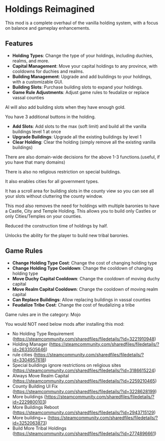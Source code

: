 # Holdings Reimagined

This mod is a complete overhaul of the vanilla holding system, with a focus on balance and gameplay enhancements.

## Features

- **Holding Types**: Change the type of your holdings, including duchies, realms, and more.
- **Capital Management**: Move your capital holdings to any province, with cooldowns for duchies and realms.
- **Building Management**: Upgrade and add buildings to your holdings, with a customizable GUI.
- **Building Slots**: Purchase building slots to expand your holdings.
- **Game Rule Adjustments**: Adjust game rules to feudalize or replace vassal counties

AI will also add building slots when they have enough gold.

You have 3 additional buttons in the holding.

- **Add Slots**: Add slots to the max (soft limit) and build all the vanilla buildings level 1 at once
- **Upgrade Buildings**: Upgrade all the existing buildings by level 1
- **Clear Holding**: Clear the holding (simply remove all the existing vanilla buildings)

There are also domain-wide decisions for the above 1-3 functions.(useful, if you have that many domains)

There is also no religious restriction on special buildings.

It also enables cities for all government types.

It has a scroll area for building slots in the county view so you can see all your slots without cluttering the county window.

This mod also removes the need for holdings with multiple baronies to have a Castle, City and Temple Holding. This allows you to build only Castles or only Cities/Temples on your counties.

Reduced the construction time of holdings by half.

Unlocks the ability for the player to build new tribal baronies.

## Game Rules

- **Change Holding Type Cost**: Change the cost of changing holding type
- **Change Holding Type Cooldown**: Change the cooldown of changing holding type
- **Move Duchy Capital Cooldown**: Change the cooldown of moving duchy capital
- **Move Realm Capital Cooldown**: Change the cooldown of moving realm capital
- **Can Replace Buildings**: Allow replacing buildings in vassal counties
- **Feudalize Tribe Cost**: Change the cost of feudalizing a tribe

Game rules are in the category: Mojo

You would NOT need below mods after installing this mod:

- No Holding Type Requirement (https://steamcommunity.com/sharedfiles/filedetails/?id=3221910948)
- Holding Manager (https://steamcommunity.com/sharedfiles/filedetails/?id=2633505646)
- rule cities (https://steamcommunity.com/sharedfiles/filedetails/?id=3304957618)
- Special buildings ignore restrictions on religious sites (https://steamcommunity.com/sharedfiles/filedetails/?id=3186615224)
- Always Move Realm Capital (https://steamcommunity.com/sharedfiles/filedetails/?id=2259210465)
- County Building UI Fix (https://steamcommunity.com/sharedfiles/filedetails/?id=3228628199)
- More buildings (https://steamcommunity.com/sharedfiles/filedetails/?id=2229800103)
- More Buildings Reboot (https://steamcommunity.com/sharedfiles/filedetails/?id=2943715129)
- More building++ (https://steamcommunity.com/sharedfiles/filedetails/?id=3252063873)
- Build More Tribal Holdings (https://steamcommunity.com/sharedfiles/filedetails/?id=2774896661)
